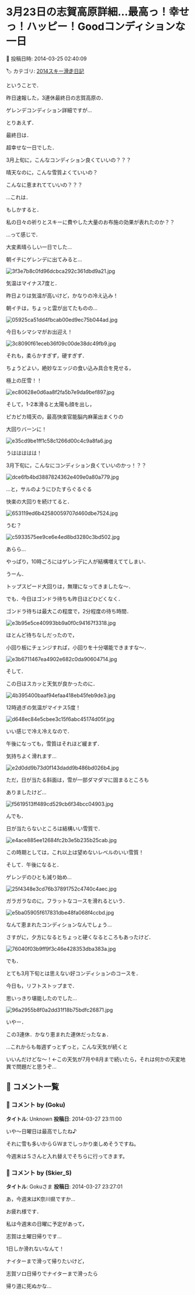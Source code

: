 # 3月23日の志賀高原詳細…最高っ！幸せっ！ハッピー！Goodコンディションな一日

📅 投稿日時: 2014-03-25 02:40:09

🏷️ カテゴリ: [2014スキー滑走日記](c992167609b6415052179ee69ea1ea7d8.md)

ということで．


昨日速報した，3連休最終日の志賀高原の．


ゲレンデコンディション詳細ですが…





とりあえず．


最終日は．


超幸せな一日でした．





3月上旬に，こんなコンディション良くていいの？？？


晴天なのに，こんな雪質よくていいの？


こんなに恵まれてていいの？？？


…これは．


もしかすると．


私の日々の祈りとスキーに費やした大量のお布施の効果が表れたのか？？


…って感じで．


大変素晴らしい一日でした…





朝イチにゲレンデに出てみると…




![3f3e7b8c0fd96dcbca292c361dbd9a21.jpg](images/3f3e7b8c0fd96dcbca292c361dbd9a21.jpg)




気温はマイナス7度と．


昨日よりは気温が高いけど，かなりの冷え込み！





朝イチは，ちょっと雲が出てたものの…




![05925ca51dd4fbcab00ed9ec75b044ad.jpg](images/05925ca51dd4fbcab00ed9ec75b044ad.jpg)




今日もシマシマがお出迎え！




![3c8090f61eceb36f09c00de38dc49fb9.jpg](images/3c8090f61eceb36f09c00de38dc49fb9.jpg)




それも，柔らかすぎず，硬すぎず．


ちょうどよい，絶妙なエッジの食い込み具合を見せる，


極上の圧雪！！




![ec80628e0d6aa8f2fa5b7e9da9bef897.jpg](images/ec80628e0d6aa8f2fa5b7e9da9bef897.jpg)




そして，1-2本滑ると太陽も顔を出し，


ピカピカ晴天の，最高快楽官能脳内麻薬出まくりの


大回りバーンに！




![e35cd9be1ff1c58c1266d00c4c9a8fa6.jpg](images/e35cd9be1ff1c58c1266d00c4c9a8fa6.jpg)







うははははは！


3月下旬に，こんなにコンディション良くていいのかっ！？？




![dce6fb4bd3887824362e409e0a80a779.jpg](images/dce6fb4bd3887824362e409e0a80a779.jpg)







…と，サルのようにひたすらぐるぐる


快楽の大回りを続けてると．




![653119ed6b42580059707d460dbe7524.jpg](images/653119ed6b42580059707d460dbe7524.jpg)




うむ？




![c5933575ee9ce6e4ed8bd3280c3bd502.jpg](images/c5933575ee9ce6e4ed8bd3280c3bd502.jpg)




あらら…


やっぱり，10時ごろにはゲレンデに人が結構増えててしまい．


うーん．


トップスピード大回りは，無理になってきましたな～．





でも．今日はゴンドラ待ちも昨日ほどひどくなく．


ゴンドラ待ちは最大この程度で，2分程度の待ち時間．




![e3b95e5ce40993bb9a0f0c94167f3318.jpg](images/e3b95e5ce40993bb9a0f0c94167f3318.jpg)




ほとんど待ちなしだったので，


小回り板にチェンジすれば，小回りを十分堪能できますな～．




![e3b6711467ea4902e682c0da90604714.jpg](images/e3b6711467ea4902e682c0da90604714.jpg)







そして．


この日はスカッと天気が良かったのに．




![4b395400baaf94efaa418eb45feb9de3.jpg](images/4b395400baaf94efaa418eb45feb9de3.jpg)




12時過ぎの気温がマイナス5度！




![d648ec84e5cbee3c15f6abc45174d05f.jpg](images/d648ec84e5cbee3c15f6abc45174d05f.jpg)




いい感じで冷え冷えなので．


午後になっても，雪質はそれほど緩まず．


気持ちよく滑れます…




![e2d0dd9b73d0f143dadd9b486bd026b4.jpg](images/e2d0dd9b73d0f143dadd9b486bd026b4.jpg)




ただ，日が当たる斜面は，雪が一部ダマダマに固まるところも


ありましたけど…




![f5619513ff489cd529cb6f34bcc04903.jpg](images/f5619513ff489cd529cb6f34bcc04903.jpg)




んでも．


日が当たらないところは結構いい雪質で．




![e4ace885ee12684fc2b3e5b235b25cab.jpg](images/e4ace885ee12684fc2b3e5b235b25cab.jpg)




この時期としては，これ以上は望めないレベルのいい雪質！





そして．午後になると．


ゲレンデのひとも減り始め…




![25f4348e3cd76b37891752c4740c4aec.jpg](images/25f4348e3cd76b37891752c4740c4aec.jpg)




ガラガラなのに，フラットなコースを滑れるという．




![e5ba05905f617831dbe48fa068f4ccbd.jpg](images/e5ba05905f617831dbe48fa068f4ccbd.jpg)




なんて恵まれたコンディションなんでしょう…





さすがに，夕方になるとちょっと硬くなるところもあったけど．




![76040f03b9ff9f3c46e428353dba383a.jpg](images/76040f03b9ff9f3c46e428353dba383a.jpg)




でも．


とても3月下旬とは思えない好コンディションのコースを．


今日も，リフトストップまで．


思いっきり堪能したのでした…




![96a2955b8f0a2dd31f18b75bdfc26871.jpg](images/96a2955b8f0a2dd31f18b75bdfc26871.jpg)







いやー．


この3連休．かなり恵まれた連休だったなぁ．


…これからも毎週ずっとずっと，こんな天気が続くと


いいんだけどな～！←この天気が7月や8月まで続いたら，それは何かの天変地異で問題だと思うぞ…

## 💬 コメント一覧

### 💬 コメント by (Goku)
**タイトル**: Unknown
**投稿日**: 2014-03-27 23:11:00

いや～日曜日は最高でしたね♪

それに雪も多いからＧＷまでしっかり楽しめそうですね。



今週末はＳさんと入れ替えでそちらに行ってきます。

### 💬 コメント by (Skier_S)
**タイトル**: Gokuさま
**投稿日**: 2014-03-27 23:27:01

あ，今週末はK奈川県ですか…

お疲れ様です．



私は今週末の日曜に予定があって，

志賀は土曜日帰りです…

1日しか滑れないなんて！

ナイターまで滑って帰りたいけど，

志賀ソロ日帰りでナイターまで滑ったら

帰り道に死ぬかな…

